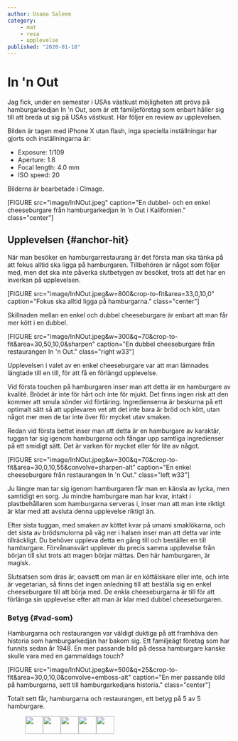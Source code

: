 ```yaml
---
author: Usama Saleem
category:
    - mat
    - resa
    - upplevelse
published: "2020-01-18"
---
```

In 'n Out
==================================

Jag fick, under en semester i USAs västkust möjligheten att pröva på hamburgarkedjan In 'n Out, som är ett familjeföretag som enbart håller sig till att breda ut sig på USAs västkust. Här följer en review av upplevelsen.

<!--more-->

Bilden är tagen med iPhone X utan flash, inga speciella inställningar har gjorts och inställningarna är:  
- Exposure: 1/109  
- Aperture: 1.8  
- Focal length: 4.0 mm  
- ISO speed: 20  

Bilderna är bearbetade i CImage.

[FIGURE src="image/InNOut.jpeg" caption="En dubbel- och en enkel cheeseburgare från hamburgarkedjan In 'n Out i Kalifornien." class="center"]

Upplevelsen {#anchor-hit}
-----------------------------------
När man besöker en hamburgarrestaurang är det första man ska tänka på att fokus alltid ska ligga på hamburgaren. Tillbehören är något som följer med, men det ska inte påverka slutbetygen av besöket, trots att det har en inverkan på upplevelsen.

[FIGURE src="image/InNOut.jpeg&w=800&crop-to-fit&area=33,0,10,0" caption="Fokus ska alltid ligga på hamburgarna." class="center"]

Skillnaden mellan en enkel och dubbel cheeseburgare är enbart att man får mer kött i en dubbel.

[FIGURE src="image/InNOut.jpeg&w=300&q=70&crop-to-fit&area=30,50,10,0&sharpen" caption="En dubbel cheeseburgare från restaurangen In 'n Out." class="right w33"]

Upplevelsen i valet av en enkel cheeseburgare var att man lämnades längtade till en till, för att få en förlängd upplevelse.

Vid första touchen på hamburgaren inser man att detta är en hamburgare av kvalité. Brödet är inte för hårt och inte för mjukt. Det finns ingen risk att den kommer att smula sönder vid förtäring. Ingredienserna är beskurna på ett optimalt sätt så att upplevaren vet att det inte bara är bröd och kött, utan något mer men de tar inte över för mycket utav smaken.

Redan vid första bettet inser man att detta är en hamburgare av karaktär, tuggan tar sig igenom hamburgarna och fångar upp samtliga ingredienser på ett smidigt sätt. Det är varken för mycket eller för lite av något.

[FIGURE src="image/InNOut.jpeg&w=300&q=70&crop-to-fit&area=30,0,10,55&convolve=sharpen-alt" caption="En enkel cheeseburgare från restaurangen In 'n Out." class="left w33"]

Ju längre man tar sig igenom hamburgaren får man en känsla av lycka, men samtidigt en sorg. Ju mindre hamburgare man har kvar, intakt i plastbehållaren som hamburgarna serveras i, inser man att man inte riktigt är klar med att avsluta denna upplevelse riktigt än.

Efter sista tuggan, med smaken av köttet kvar på umami smaklökarna, och det sista av brödsmulorna på väg ner i halsen inser man att detta var inte tillräckligt. Du behöver uppleva detta en gång till och beställer en till hamburgare. Förvånansvärt upplever du precis samma upplevelse från början till slut trots att magen börjar mättas. Den här hamburgaren, är magisk.

Slutsatsen som dras är, oavsett om man är en köttälskare eller inte, och inte är vegetarian, så finns det ingen anledning till att beställa sig en enkel cheeseburgare till att börja med. De enkla cheeseburgarna är till för att förlänga sin upplevelse efter att man är klar med dubbel cheeseburgaren.

### Betyg {#vad-som}

Hamburgarna och restaurangen var väldigt duktiga på att framhäva den historia som hamburgarkedjan har bakom sig. Ett familjeägt företag som har funnits sedan år 1948. En mer passande bild på dessa hamburgare kanske skulle vara med en gammaldags touch?

[FIGURE src="image/InNOut.jpeg&w=500&q=25&crop-to-fit&area=30,0,10,0&convolve=emboss-alt" caption="En mer passande bild på hamburgarna, sett till hamburgarkedjans historia." class="center"]  

Totalt sett får, hamburgarna och restaurangen, ett betyg på 5 av 5 hamburgare.  

<figure class="figure" style="width: 200px;">
    <img src="image/burger.png" style="width: 40px; height: 40px; float: left;">
    <img src="image/burger.png" style="width: 40px; height: 40px; float: left;">
    <img src="image/burger.png" style="width: 40px; height: 40px; float: left;">
    <img src="image/burger.png" style="width: 40px; height: 40px; float: left;">
    <img src="image/burger.png" style="width: 40px; height: 40px; float: left;">
</figure>
